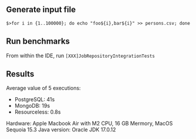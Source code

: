 ## Generate input file

```
$>for i in {1..100000}; do echo "foo${i},bar${i}" >> persons.csv; done
```

## Run benchmarks

From within the IDE, run `[XXX]JobRepositoryIntegrationTests`

## Results

Average value of 5 executions:

- PostgreSQL: 41s
- MongoDB: 19s
- Resourceless: 0.8s

Hardware: Apple Macbook Air with M2 CPU, 16 GB Mermory, MacOS Sequoia 15.3
Java version: Oracle JDK 17.0.12
